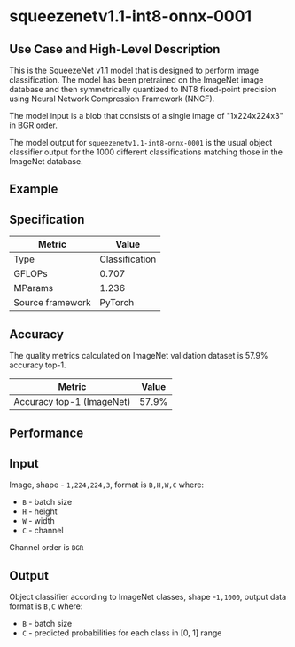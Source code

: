 # squeezenetv1.1-int8-onnx-0001

## Use Case and High-Level Description

This is the SqueezeNet v1.1 model that is designed to perform image classification. 
The model has been pretrained on the ImageNet image database and then symmetrically quantized 
to INT8 fixed-point precision using Neural Network Compression Framework (NNCF).  

The model input is a blob that consists of a single image of "1x224x224x3" in BGR order.

The model output for `squeezenetv1.1-int8-onnx-0001` is the usual object classifier output for the 1000 different classifications matching those in the ImageNet database.

## Example

## Specification

| Metric            | Value         |
|-------------------|---------------|
| Type              | Classification|
| GFLOPs            | 0.707 |
| MParams           | 1.236 |
| Source framework  | PyTorch    |

## Accuracy

The quality metrics calculated on ImageNet validation dataset is 57.9% accuracy top-1.

| Metric                    | Value         |
|---------------------------|---------------|
| Accuracy top-1 (ImageNet) |         57.9% |

## Performance

## Input

Image, shape - `1,224,224,3`, format is `B,H,W,C` where:

- `B` - batch size
- `H` - height
- `W` - width
- `C` - channel

Channel order is `BGR`

## Output

Object classifier according to ImageNet classes, shape -`1,1000`, output data format is `B,C` where:

- `B` - batch size
- `C` - predicted probabilities for each class in  [0, 1] range

